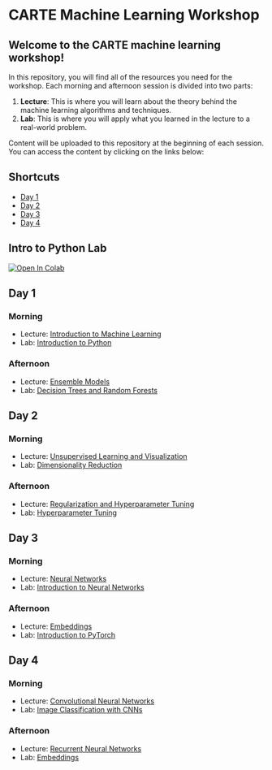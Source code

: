 # CARTE Machine Learning Workshop

## Welcome to the CARTE machine learning workshop!

In this repository, you will find all of the resources you need for the workshop. Each morning and afternoon session is divided into two parts:

1. **Lecture**: This is where you will learn about the theory behind the machine learning algorithms and techniques.
2. **Lab**: This is where you will apply what you learned in the lecture to a real-world problem.

Content will be uploaded to this repository at the beginning of each session. You can access the content by clicking on the links below:

## Shortcuts

- [Day 1](#day-1)
- [Day 2](#day-2)
- [Day 3](#day-3)
- [Day 4](#day-4)

## Intro to Python Lab

[![Open In Colab](https://colab.research.google.com/assets/colab-badge.svg)](https://colab.research.google.com/github/alexwolson/carte_workshop_2024/blob/main/labs/python-intro.ipynb)

## Day 1
### Morning

- Lecture: [Introduction to Machine Learning](slides/lecture-1-1.pdf)
- Lab: [Introduction to Python](https://colab.research.google.com/github/alexwolson/carte_workshop_2024/blob/main/labs/lab-1-1.ipynb)

### Afternoon

- Lecture: [Ensemble Models](slides/lecture-1-2.pdf)
- Lab: [Decision Trees and Random Forests](https://colab.research.google.com/github/alexwolson/carte_workshop_2024/blob/main/labs/lab-1-2.ipynb)

## Day 2
### Morning

- Lecture: [Unsupervised Learning and Visualization](slides/lecture-2-1.pdf)
- Lab: [Dimensionality Reduction](https://colab.research.google.com/github/alexwolson/carte_workshop_2024/blob/main/labs/lab-2-1.ipynb)

### Afternoon

- Lecture: [Regularization and Hyperparameter Tuning](slides/lecture-2-2.pdf)
- Lab: [Hyperparameter Tuning](https://colab.research.google.com/github/alexwolson/carte_workshop_2024/blob/main/labs/lab-2-2.ipynb)

## Day 3
### Morning

- Lecture: [Neural Networks](slides/lecture-3-1.pdf)
- Lab: [Introduction to Neural Networks](https://colab.research.google.com/github/alexwolson/carte_workshop_2024/blob/main/labs/lab-3-1.ipynb)

### Afternoon

- Lecture: [Embeddings](slides/lecture-3-2.pdf)
- Lab: [Introduction to PyTorch](https://colab.research.google.com/github/alexwolson/carte_workshop_2024/blob/main/labs/lab-3-2.ipynb)

## Day 4
### Morning

- Lecture: [Convolutional Neural Networks](slides/lecture-4-1.pdf)
- Lab: [Image Classification with CNNs](https://colab.research.google.com/github/alexwolson/carte_workshop_2024/blob/main/labs/lab-4-1.ipynb)

### Afternoon

- Lecture: [Recurrent Neural Networks](slides/lecture-4-2.pdf)
- Lab: [Embeddings](https://colab.research.google.com/github/alexwolson/carte_workshop_2024/blob/main/labs/lab-4-2.ipynb)
